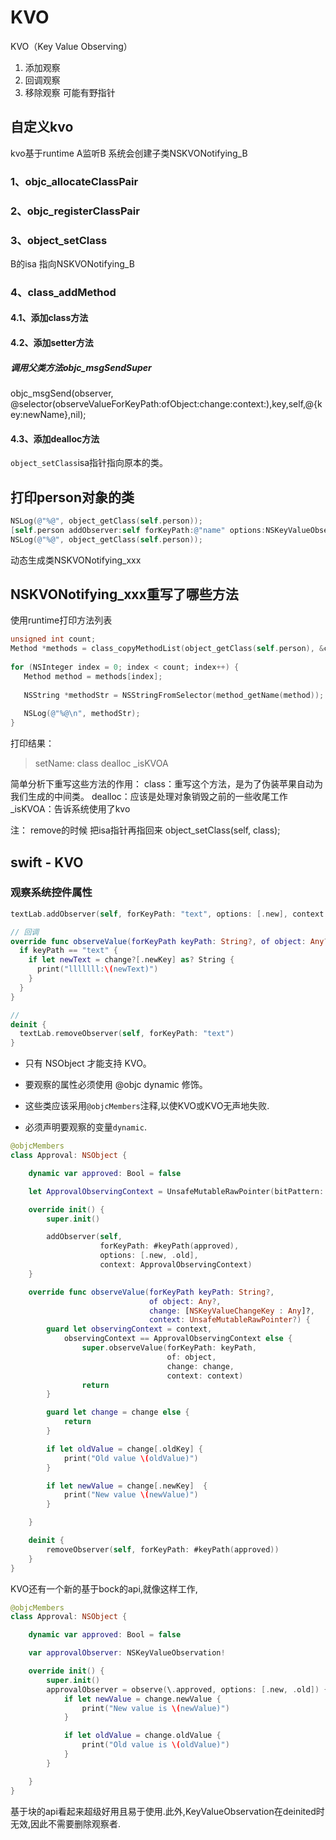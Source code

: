 # KVO

KVO（Key Value Observing）
1. 添加观察
2. 回调观察
3. 移除观察
    可能有野指针

## 自定义kvo

kvo基于runtime
A监听B 系统会创建子类NSKVONotifying_B

### 1、objc_allocateClassPair

### 2、objc_registerClassPair

### 3、object_setClass

B的isa 指向NSKVONotifying_B

### 4、class_addMethod

#### 4.1、添加class方法

#### 4.2、添加setter方法

##### 调用父类方法objc_msgSendSuper

objc_msgSend(observer, @selector(observeValueForKeyPath:ofObject:change:context:),key,self,@{key:newName},nil);

#### 4.3、添加dealloc方法

`object_setClass`isa指针指向原本的类。

## 打印person对象的类
```objective-c
NSLog(@"%@", object_getClass(self.person));
[self.person addObserver:self forKeyPath:@"name" options:NSKeyValueObservingOptionNew | NSKeyValueObservingOptionOld context:nil];
NSLog(@"%@", object_getClass(self.person));
```
动态生成类NSKVONotifying_xxx

## NSKVONotifying_xxx重写了哪些方法
使用runtime打印方法列表
```objective-c
unsigned int count;
Method *methods = class_copyMethodList(object_getClass(self.person), &count);
    
for (NSInteger index = 0; index < count; index++) {
   Method method = methods[index];
   
   NSString *methodStr = NSStringFromSelector(method_getName(method));
   
   NSLog(@"%@\n", methodStr);
}
```
打印结果：
>setName:
    class
    dealloc
    _isKVOA

简单分析下重写这些方法的作用：
class：重写这个方法，是为了伪装苹果自动为我们生成的中间类。
dealloc：应该是处理对象销毁之前的一些收尾工作
_isKVOA：告诉系统使用了kvo

注：
remove的时候 把isa指针再指回来
object_setClass(self, class);

## swift - KVO

### 观察系统控件属性

```swift
textLab.addObserver(self, forKeyPath: "text", options: [.new], context: nil)

// 回调
override func observeValue(forKeyPath keyPath: String?, of object: Any?, change: [NSKeyValueChangeKey : Any]?, context: UnsafeMutableRawPointer?) {
  if keyPath == "text" {
    if let newText = change?[.newKey] as? String {
      print("lllllll:\(newText)")
    }
  }
}

//
deinit {
  textLab.removeObserver(self, forKeyPath: "text")
}
```

- 只有 NSObject 才能支持 KVO。
- 要观察的属性必须使用 @objc dynamic 修饰。

- 这些类应该采用`@objcMembers`注释,以使KVO或KVO无声地失败.
- 必须声明要观察的变量`dynamic`.

```swift
@objcMembers
class Approval: NSObject {

    dynamic var approved: Bool = false

    let ApprovalObservingContext = UnsafeMutableRawPointer(bitPattern: 1)

    override init() {
        super.init()

        addObserver(self,
                    forKeyPath: #keyPath(approved),
                    options: [.new, .old],
                    context: ApprovalObservingContext)
    }

    override func observeValue(forKeyPath keyPath: String?,
                               of object: Any?,
                               change: [NSKeyValueChangeKey : Any]?,
                               context: UnsafeMutableRawPointer?) {
        guard let observingContext = context,
            observingContext == ApprovalObservingContext else {
                super.observeValue(forKeyPath: keyPath,
                                   of: object,
                                   change: change,
                                   context: context)
                return
        }

        guard let change = change else {
            return
        }

        if let oldValue = change[.oldKey] {
            print("Old value \(oldValue)")
        }

        if let newValue = change[.newKey]  {
            print("New value \(newValue)")
        }

    }

    deinit {
        removeObserver(self, forKeyPath: #keyPath(approved))
    }
}
```

KVO还有一个新的基于bock的api,就像这样工作,

```swift
@objcMembers
class Approval: NSObject {

    dynamic var approved: Bool = false

    var approvalObserver: NSKeyValueObservation!

    override init() {
        super.init()
        approvalObserver = observe(\.approved, options: [.new, .old]) { _, change in
            if let newValue = change.newValue {
                print("New value is \(newValue)")
            }

            if let oldValue = change.oldValue {
                print("Old value is \(oldValue)")
            }
        }

    }
}
```

基于块的api看起来超级好用且易于使用.此外,KeyValueObservation在deinited时无效,因此不需要删除观察者.
